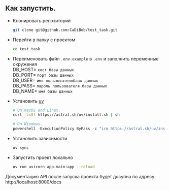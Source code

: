 ## Как запустить.

- Клонировать репозиторий
    ```bash
    git clone git@github.com:CaDiBob/test_task.git
    ```
- Перейти в папку с проектом
    ```bash
    cd test_task
    ```
- Переименовать файл `.env.example` в `.env` и заполнить переменные окружения\
    DB_HOST= `хост базы данных`\
    DB_PORT= `порт базы данных`\
    DB_USER= `имя пользователябазы данных`\
    DB_PASS= `пароль пользователя базы данных`\
    DB_NAME= `имя базы данных`

- Установить [uv](https://github.com/astral-sh/uv?tab=readme-ov-file#installation)
    ```bash
    # On macOS and Linux.
    curl -LsSf https://astral.sh/uv/install.sh | sh
    ```
    ```PowerShell
    # On Windows.
    powershell -ExecutionPolicy ByPass -c "irm https://astral.sh/uv/install.ps1 | iex"
    ```
- Установить зависимости
    ```bash
    uv sync
    ```

- Запустить проект локально
    ```bash
    uv run uvicorn app.main:app --reload
    ```
Документацию API после запуска проекта будет досупна по адресу: http://localhost:8000/docs
